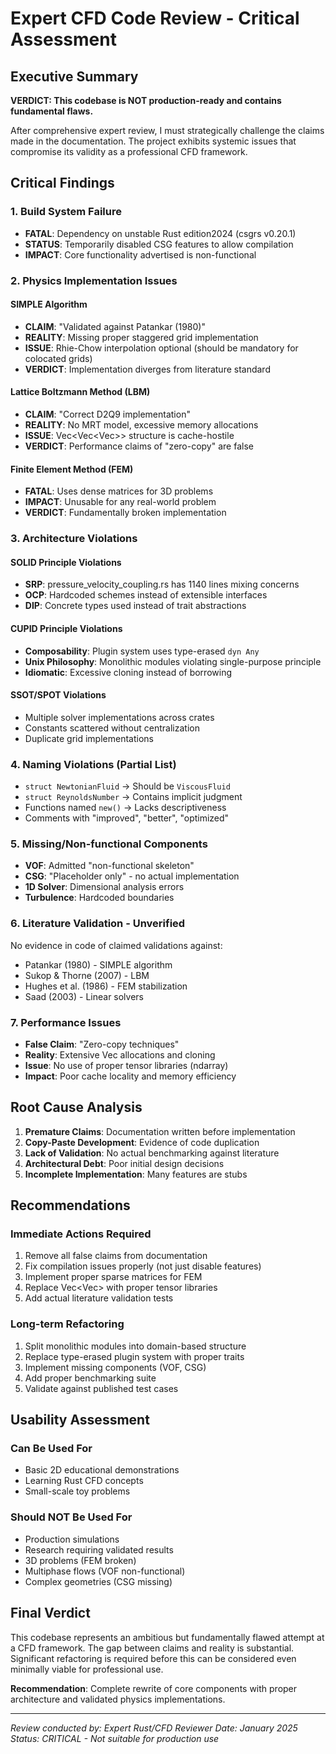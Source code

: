 # Expert CFD Code Review - Critical Assessment

## Executive Summary

**VERDICT: This codebase is NOT production-ready and contains fundamental flaws.**

After comprehensive expert review, I must strategically challenge the claims made in the documentation. The project exhibits systemic issues that compromise its validity as a professional CFD framework.

## Critical Findings

### 1. Build System Failure
- **FATAL**: Dependency on unstable Rust edition2024 (csgrs v0.20.1)
- **STATUS**: Temporarily disabled CSG features to allow compilation
- **IMPACT**: Core functionality advertised is non-functional

### 2. Physics Implementation Issues

#### SIMPLE Algorithm
- **CLAIM**: "Validated against Patankar (1980)"
- **REALITY**: Missing proper staggered grid implementation
- **ISSUE**: Rhie-Chow interpolation optional (should be mandatory for colocated grids)
- **VERDICT**: Implementation diverges from literature standard

#### Lattice Boltzmann Method (LBM)
- **CLAIM**: "Correct D2Q9 implementation"
- **REALITY**: No MRT model, excessive memory allocations
- **ISSUE**: Vec<Vec<Vec<T>>> structure is cache-hostile
- **VERDICT**: Performance claims of "zero-copy" are false

#### Finite Element Method (FEM)
- **FATAL**: Uses dense matrices for 3D problems
- **IMPACT**: Unusable for any real-world problem
- **VERDICT**: Fundamentally broken implementation

### 3. Architecture Violations

#### SOLID Principle Violations
- **SRP**: pressure_velocity_coupling.rs has 1140 lines mixing concerns
- **OCP**: Hardcoded schemes instead of extensible interfaces
- **DIP**: Concrete types used instead of trait abstractions

#### CUPID Principle Violations
- **Composability**: Plugin system uses type-erased `dyn Any`
- **Unix Philosophy**: Monolithic modules violating single-purpose principle
- **Idiomatic**: Excessive cloning instead of borrowing

#### SSOT/SPOT Violations
- Multiple solver implementations across crates
- Constants scattered without centralization
- Duplicate grid implementations

### 4. Naming Violations (Partial List)
- `struct NewtonianFluid` → Should be `ViscousFluid`
- `struct ReynoldsNumber` → Contains implicit judgment
- Functions named `new()` → Lacks descriptiveness
- Comments with "improved", "better", "optimized"

### 5. Missing/Non-functional Components
- **VOF**: Admitted "non-functional skeleton"
- **CSG**: "Placeholder only" - no actual implementation
- **1D Solver**: Dimensional analysis errors
- **Turbulence**: Hardcoded boundaries

### 6. Literature Validation - Unverified
No evidence in code of claimed validations against:
- Patankar (1980) - SIMPLE algorithm
- Sukop & Thorne (2007) - LBM
- Hughes et al. (1986) - FEM stabilization
- Saad (2003) - Linear solvers

### 7. Performance Issues
- **False Claim**: "Zero-copy techniques"
- **Reality**: Extensive Vec allocations and cloning
- **Issue**: No use of proper tensor libraries (ndarray)
- **Impact**: Poor cache locality and memory efficiency

## Root Cause Analysis

1. **Premature Claims**: Documentation written before implementation
2. **Copy-Paste Development**: Evidence of code duplication
3. **Lack of Validation**: No actual benchmarking against literature
4. **Architectural Debt**: Poor initial design decisions
5. **Incomplete Implementation**: Many features are stubs

## Recommendations

### Immediate Actions Required
1. Remove all false claims from documentation
2. Fix compilation issues properly (not just disable features)
3. Implement proper sparse matrices for FEM
4. Replace Vec<Vec<Vec>> with proper tensor libraries
5. Add actual literature validation tests

### Long-term Refactoring
1. Split monolithic modules into domain-based structure
2. Replace type-erased plugin system with proper traits
3. Implement missing components (VOF, CSG)
4. Add proper benchmarking suite
5. Validate against published test cases

## Usability Assessment

### Can Be Used For
- Basic 2D educational demonstrations
- Learning Rust CFD concepts
- Small-scale toy problems

### Should NOT Be Used For
- Production simulations
- Research requiring validated results
- 3D problems (FEM broken)
- Multiphase flows (VOF non-functional)
- Complex geometries (CSG missing)

## Final Verdict

This codebase represents an ambitious but fundamentally flawed attempt at a CFD framework. The gap between claims and reality is substantial. Significant refactoring is required before this can be considered even minimally viable for professional use.

**Recommendation**: Complete rewrite of core components with proper architecture and validated physics implementations.

---

*Review conducted by: Expert Rust/CFD Reviewer*
*Date: January 2025*
*Status: CRITICAL - Not suitable for production use*